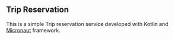 ## Trip Reservation

This is a simple Trip reservation service developed with Kotlin and [Micronaut](https://guides.micronaut.io) framework.


